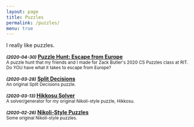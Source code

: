 ```yaml
---
layout: page
title: Puzzles
permalink: /puzzles/
menu: true
---
```


I really like puzzles.


<b><em><small>(2020-04-30)</small></em>  <a href="/puzzles/europe-hunt/">Puzzle Hunt: Escape from Europe</a></b><br/>
<small>A puzzle hunt that my friends and I made for Zack Butler's 2020 CS Puzzles class at RIT. Do YOU have what it takes to escape from Europe?</small>


<b><em><small>(2020-03-28)</small></em>  <a href="/puzzles/split-decisions/">Split Decisions</a></b><br/>
<small>An original Split Decisions puzzle.</small>


<b><em><small>(2020-03-13)</small></em>  <a href="/puzzles/hikkosu-solver/">Hikkosu Solver</a></b><br/>
<small>A solver/generator for my original Nikoli-style puzzle, Hikkosu.</small>


<b><em><small>(2020-02-26)</small></em>  <a href="/puzzles/oc-nikoli/">Nikoli-Style Puzzles</a></b><br/>
<small>Some original Nikoli-style puzzles.</small>